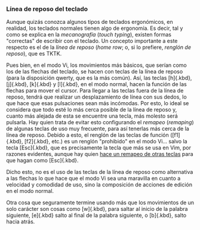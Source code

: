 


### Línea de reposo del teclado

Aunque quizás conozca algunos tipos de teclados ergonómicos, en realidad,
los teclados normales tienen algo de ergonomía. Es decir, tal y como se
explica en la _mecanografía_ (_touch typing_), existen formas "correctas" de
escribir con el teclado. Un concepto importante a este respecto es el de la
_línea de reposo_ (_home row_; o, si lo prefiere, _renglón de reposo_), que
es TKTK.

Pues bien, en el modo Vi, los movimientos más básicos, que serían como los
de las flechas del teclado, se hacen con teclas de la línea de reposo (para
la disposición qwerty, que es la más común). Así, las teclas [h]{.kbd},
[j]{.kbd}, [k]{.kbd} y [l]{.kbd}, en el modo normal, hacen la función de las
flechas para mover el cursor. Para llegar a las teclas fuera de la línea de
reposo, tendrá que realizar un desplazamiento de línea con sus dedos, lo que
hace que esas pulsaciones sean más incómodas. Por esto, lo ideal se
considera que todo esté lo más cerca posible de la línea de reposo y, cuanto
más alejada de esta se encuentre una tecla, más molesto será pulsarla. Hay
quien trata de evitar esto configurando el _remapeo_ (_remaping_) de algunas
teclas de uso muy frecuente, para así tenerlas más cerca de la línea de
reposo. Debido a esto, el renglón de las teclas de función ([f1]{.kbd},
[f2]{.kbd}, etc.) es un renglón "prohibido" en el modo Vi... salvo la tecla
[Esc]{.kbd}, que es precisamente la tecla que más se usa en Vim, por razones
evidentes, aunque hay quien [hace un remapeo de otras
teclas](#remapeo-de-teclas) para que hagan como [Esc]{.kbd}.

Dicho esto, no es el uso de las teclas de la línea de reposo como
alternativa a las flechas lo que hace que el modo Vi sea una maravilla en
cuanto a velocidad y comodidad de uso, sino la composición de acciones de
edición en el modo normal.

<!--
De hecho, con el tiempo, para los movimientos básicos he notado que he ido
usando otras teclas que hacen movimientos parecidos. Por ejemplo,

- [backspace]{.kbd} para ir una posición hacia atrás (en lugar de
  [h]{.kbd}). Esta, al contrario que [h]{.kbd}, le permite ir, desde la
  columna línea de un renglón, al último carácter del anterior.
- (_match_) [Enter]{.kbd} para bajar un renglón, en lugar de [j]{.kbd}. Al
  igual que con [backspace]{.kbd}, estas tienen alguna diferencia sutil.
- [-]{.kbd} para subir al renglón justo encima, en lugar de [k]{.kbd}. En
  realidad, sube al primer carácter del renglón justo encima.

En cualquier caso, creo que esto es cuestión de gustos personales.
-->

Otra cosa que seguramente termine usando más que los movimientos de un solo
carácter son cosas como [w]{.kbd}, para saltar al inicio de la palabra
siguiente, [e]{.kbd} salto al final de la palabra siguiente, o [b]{.kbd},
salto hacia atrás.



